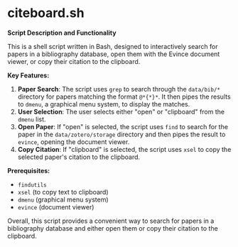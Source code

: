 # citeboard.sh

**Script Description and Functionality**

This is a shell script written in Bash, designed to interactively search for papers in a bibliography database, open them with the Evince document viewer, or copy their citation to the clipboard.

**Key Features:**

1. **Paper Search**: The script uses `grep` to search through the `data/bib/*` directory for papers matching the format `@*{*}*`. It then pipes the results to `dmenu`, a graphical menu system, to display the matches.
2. **User Selection**: The user selects either "open" or "clipboard" from the `dmenu` list.
3. **Open Paper**: If "open" is selected, the script uses `find` to search for the paper in the `data/zotero/storage` directory and then pipes the result to `evince`, opening the document viewer.
4. **Copy Citation**: If "clipboard" is selected, the script uses `xsel` to copy the selected paper's citation to the clipboard.

**Prerequisites:**

* `findutils`
* `xsel` (to copy text to clipboard)
* `dmenu` (graphical menu system)
* `evince` (document viewer)

Overall, this script provides a convenient way to search for papers in a bibliography database and either open them or copy their citation to the clipboard.